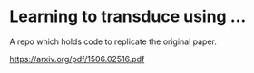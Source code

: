 # Learning to transduce using ...

A repo which holds code to replicate the original paper.

https://arxiv.org/pdf/1506.02516.pdf

